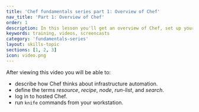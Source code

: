 ```yaml
---
title: 'Chef fundamentals series part 1: Overview of Chef'
nav_title: 'Part 1: Overview of Chef'
order: 1
description: In this lesson you'll get an overview of Chef, set up your  workstation, and sign up for hosted Chef.
keywords: training, videos, screencasts
category: 'fundamentals-series'
layout: skills-topic
sections: [1, 2, 3]
icon: video.png
---
```

After viewing this video you will be able to:

- describe how Chef thinks about infrastructure automation.
- define the terms _resource_, _recipe_, _node_, _run-list_, and _search_.
- log in to hosted Chef.
- run `knife` commands from your workstation.
